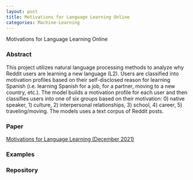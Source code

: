 ```yaml
---
layout: post
title: Motivations for Language Learning Online
categories: Machine-Learning
---
```


Motivations for Language Learning Online

### Abstract

This project utilizes natural language processing methods to analyze why Reddit users are learning a new language (L2).
Users are classified into motivation profiles based on their self-disclosed reason for learning Spanish (i.e. learning Spanish for a job, for a partner, moving to a new country, etc.).
The model builds a motivation profile for each user and then classifies users into one of six groups based on their motivation: 0) native speaker, 1) culture, 2) interpersonal relationships, 3) school, 4) career, 5) traveling/moving.
The models uses a text corpus of Reddit posts.

### Paper

[Motivations for Language Learning (December 2021)](https://github.com/mscandlen/mscandlen/raw/master/docs/Scandlen_Pandya_2021.pdf)

### Examples

### Repository
